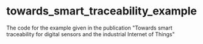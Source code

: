 # towards_smart_traceability_example
The code for the example given in the publication "Towards smart traceability for digital sensors and the industrial Internet of Things" 
